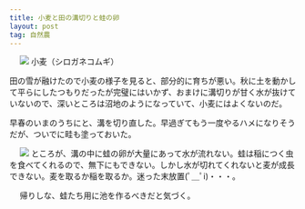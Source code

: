 ```yaml
---
title: 小麦と田の溝切りと蛙の卵
layout: post
tag: 自然農
---
```


　
<img src="http://farm8.staticflickr.com/7192/6820487434_e798b540ff.jpg">
小麦（シロガネコムギ）


田の雪が融けたので小麦の様子を見ると、部分的に育ちが悪い。秋に土を動かして平らにしたつもりだったが完璧にはいかず、おまけに溝切りが甘く水が抜けていないので、深いところは沼地のようになっていて、小麦にはよくないのだ。


早春のいまのうちにと、溝を切り直した。早過ぎてもう一度やるハメになりそうだが、ついでに畦も塗っておいた。

　
<img src="http://farm8.staticflickr.com/7191/6820487198_6e102fc738.jpg">
ところが、溝の中に蛙の卵が大量にあって水が流れない。蛙は稲につく虫を食べてくれるので、無下にもできない。しかし水が切れてくれないと麦が成長できない。麦を取るか稲を取るか。迷った末放置(ﾟ＿ﾟi)・・・。

　
帰りしな、蛙たち用に池を作るべきだと気づく。

